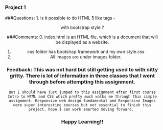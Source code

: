 ### Project 1 

###Questions: 1. Is it possible to do HTML 5 like tags - <header> <section> with bootstrap style <container> <row> <col-md-x>?
			  
###Comments:
0. index.html is an HTML file, which is a document that will be displayed as a website. 
1. css folder has bootstrap framework and my own style.css 
2. All images are under images folder.

### Feedback: This was not hard but still getting used to with nitty gritty.  There is lot of information in three classes that I went through before attempting this assignment.
	But I should have just jumped to this assignment after first course Intro to HTML and CSS which pretty much walks me through this simple assignment. Responsive web design fundamental and Responsive Images were super interesting courses but not essential to finish this project, hope I can work smarted moving forward. 

### Happy Learning!!


